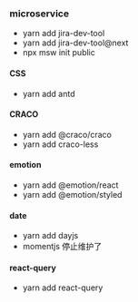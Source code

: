 ### microservice

- yarn add jira-dev-tool
- yarn add jira-dev-tool@next
- npx msw init public

#### CSS

- yarn add antd

#### CRACO

- yarn add @craco/craco
- yarn add craco-less

#### emotion

- yarn add @emotion/react
- yarn add @emotion/styled

#### date

- yarn add dayjs
- momentjs 停止维护了

#### react-query

- yarn add react-query

